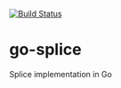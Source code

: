 [![Build Status](https://travis-ci.org/creack/go-splice.png)](https://travis-ci.org/creack/go-splice)

go-splice
=========

Splice implementation in Go
